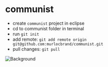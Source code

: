 communist
=========

 * create `communist` project in eclipse
 * cd to communist folder in terminal
 * run `git init`
 * add remote: `git add remote origin git@github.com:murlocbrand/communist.git`
 * pull changes: `git pull`

![Background](https://gfycat.com/SlimMellowLacewing)

